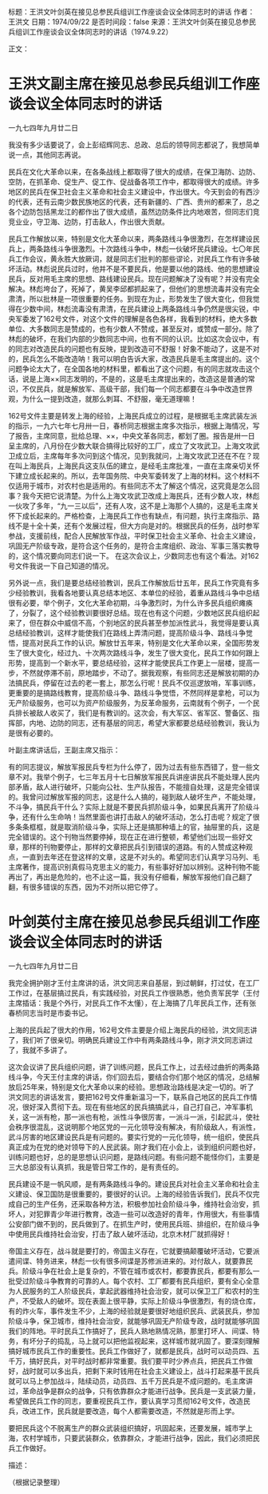 标题：王洪文叶剑英在接见总参民兵组训工作座谈会议全体同志时的讲话
作者：王洪文
日期：1974/09/22
是否时间段：false
来源：王洪文叶剑英在接见总参民兵组训工作座谈会议全体同志时的讲话（1974.9.22）

正文：

# 王洪文副主席在接见总参民兵组训工作座谈会议全体同志时的讲话

一九七四年九月廿二日

我没有多少话要说了，会上彭绍辉同志、总政、总后的领导同志都说了，我想简单说一点，其他同志再说。

民兵在文化大革命以来，在各条战线上都取得了很大的成绩，在保卫海防、边防、空防，在抓革命、促生产、促工作、促战备各项工作中，都取得很大的成绩。许多地区的民兵在保卫社会主义革命和社会主义建设中，作出很大。今天到会的有西沙的代表，还有云南少数民族地区的代表，还有新疆的、广西、贵州的都来了，总之各个边防包括黑龙江的都作出了很大成绩，虽然边防条件比内地艰苦，但同志们竞竞业业，守卫海、边防，打击敌人，作出很大贡献。

民兵工作解放以来，特别是文化大革命以来，两条路线斗争很激烈，在怎样建设民兵上，两条路线斗争很激烈。十次路线斗争中，林彪一伙破坏民兵建设。七〇年民兵工作会议，黄永胜大放厥词，就是同志们批判的那些谬论，对民兵工作有许多破坏活动。林彪说民兵过时，他并不是不要民兵，他是要以他的路线、他的思想建设民兵，反对用毛主席的思想、路线建设民兵。现在问题解决了没有呢？并没有完全解决。林彪垮台了，死掉了，黄吴李邱都抓起来了，但他们的思想流毒并没有完全肃清，所以批林是一项很重要的任务。到现在为止，形势发生了很大变化，但我觉得在少数中间，林彪流毒没有肃清，在民兵建设上两条路线斗争仍然是很尖锐，中央军委发了162号文件，对这个文件的理解是各色各样，我看到的材料，绝大多数单位、大多数同志是赞成的，也有少数人不赞成，甚至反对，或赞成一部分。除了林彪的破坏，在我们内部的少数同志中间，也有不同的认识。比如这次会议中，有的同志对改造民兵的问题也有反映，提到改造可不舒服！好象不能动了，这是不对的，民兵怎么不能改造呐！我可以明白告诉大家，改造民兵是毛主席提出的。这个问题争论太大了，在全国各地的材料里，都看出了这个问题，有的同志就攻击这个话，说是上海××同志发明的，不是的，这是毛主席提出来的，改造这是普通的常识，不仅民兵，就是解放军、高级干部，我们每一个同志都要在斗争中改造世界观，为什么一提到改造，就那么刺耳、不舒服，毫无道理嘛！

162号文件主要是转发上海的经验，上海民兵成立的过程，是根据毛主席武装左派的指示，一九六七年七月卅一日，春桥同志根据主席多次指示，根据上海情况，写了报告，主席同意，批给总理、××，中央文革各同志，都划了圈。报告是卅一日呈主席的，八月份在少数大联合搞得比较好的工厂，成立了文攻武卫。上海文攻武卫成立后，主席每年多次问到这个情况，见到我就问，上海文攻武卫还在不在？现在叫上海民兵，上海民兵这支队伍的建立，是经毛主席批准，一直在主席亲切关怀下建立成长起来的。所以，去年国务院、中央军委转发了上海的材料。这个材料不仅适用于城市，对农村也是适用的。有些同志不太了解这个情况，这究竟是怎么回事？我今天把它说清楚。为什么上海文攻武卫改成上海民兵，还有少数人攻，林彪一伙攻了多年，“九一三以后”，还有人攻，这不是上海那个人搞的，这是毛主席关怀下成长起来的。严格检查，上海民兵工作也有缺点，有问题，执行主席指示、路线不是十全十美，还有个发展过程，但大方向是对的。根据民兵的任务，战时参军参战，支援前线，配合人民解放军作战，平时保卫社会主义革命、社会主义建设，巩固无产阶级专政，是符合这个任务的，是符合主席组织、政治、军事三落实教导的，这个情况要向同志们说一下。 在这次会议上，少数同志也有这个看法。对162号文件我说一下自己知道的情况。

另外说一点，我们是要总结经验教训，民兵工作解放后廿五年，民兵工作究竟有多少经验教训，我看各地要认真总结本地区、本单位的经验，着重从路线斗争中总结很有必要，举个例子，文化大革命初期，斗争激烈时，为什么许多民兵组织瘫痪了，分裂了，这个经验教训要很好总结。现在也有这个问题，少数地区民兵组织起来了，但在群众中威信不高，个别地区的民兵甚至参加派性武斗，我觉得是要认真总结经验教训，这样才能使我们在路线上弄清问题，提高阶级斗争、路线斗争觉悟，提高对民兵工作的认识。解放廿五年来，特别是文化大革命以来，全国形势发生了很大变化，经过九、十次两次路线斗争，发生了很大变化，民兵工作如何跟上形势，提高到一个新水平，要总结经验，这样才能使民兵工作更上一层楼，提高一步，不然就停滞不前，原地踏步，不动了。据我观察，有些同志还是解放初期的办法搞民兵，停留在过去的老一套上，那怎么行呢！民兵不仅巡逻放哨，军事训练，更重要的是搞路线教育，提高阶级斗争、路线斗争觉悟，不然同样是拿枪，可以为无产阶级服务，也可以为资产阶级服务，为反革命服务，云南就有个例子，一个民兵排长被敌人收买了，我们是有教训的。这次会，有大军区、省军区、警备区、指挥部，内地、边防的同志，还有基层的同志，希望大家都要总结经验教训，我认为是很有必要的。

叶副主席讲话后，王副主席又指示：

有的同志提议，解放军报民兵专栏为什么停了，因为过去有些东西错了，登一些文章不对。我举个例子，七三年五月十七日解放军报民兵讲座讲民兵不能处理人民内部矛盾，敌人进行破坏，只能向公社、生产队报告，不能擅自处理，这是完全错误的。我曾问过解放军报的同志，这是什么人搞的，碰到敌人破坏生产，不能处理，不斗争，搞民兵干什么？实际上就是不要民兵抓阶级斗争，如果民兵离开了阶级斗争，还有什么生命呐！当然里面也讲打击敌人的破坏活动，怎么打击呢？规定了很多条条框框，就是取消阶级斗争，实际上还是搞那种墙上的官，抽屉里的兵，这是完全错误的。这个刊物当然要停掉，现在正在进行整顿，希望他们出现一些好文章，那样的刊物要停止，那样的文章把民兵引到错误的道路。有的人赞成这种观点，一直到去年还在登这样的文章，这是不对头的。希望同志们认真学习马列、毛主席著作，提高识别真假马克思主义的能力，有些事好好加以辨别。这种刊物不能再出了，再出是危险的，也不止这一篇，我没有仔细看，解放军报他们自己翻了翻，有很多错误的东西，因为不对所以把它停了。

# 叶剑英付主席在接见总参民兵组训工作座谈会议全体同志时的讲话

一九七四年九月廿二日

我完全拥护刚才王付主席讲的话，洪文同志来自基层，到过朝鲜，打过仗，在工厂工作过，在基层搞过民兵，有实践经验，对民兵工作很熟悉，他负责军民学（王付主席插话：我是个外行，对民兵工作不太懂），在上海搞了几年民兵工作，还有张春桥同志当时是市委书记。

上海的民兵起了很大的作用，162号文件主要是介绍上海民兵的经验，洪文同志讲了，我们听了很亲切。明确民兵建设工作中有两条路线斗争，刚才洪文同志讲过了，我就不多讲了。

这次会议讲了民兵组织问题，讲了训练问题，民兵工作上，过去经过曲折的两条路线斗争，今天王付主席的讲话，你们回去后，要结合你们那个地区的情况，总结解放后25年来，特别是文化大革命以来的经验。思想政治路线是决定一切的。听了洪文同志的讲话发言，要把162号文件重新温习一下，联系自己地区的民兵工作情况，很好深入贯彻下去。现在有些地区的民兵搞搞武斗，自己打自己，冲军事机关，这一派有枪，那一派也有枪，派性斗争很厉害，一派斗一派，引起武斗，使社会秩序很混乱，这说明那个地区党的一元化领导没有解决，有阶级敌人，有派性，武斗厉害的地区建设民兵是有问题的。要实行党的一元化领导，统一组织，使民兵真正成为在党的绝对领导下的人民武装。刚才我们在小会上，谈到组织问题也好，训练问题也好，总的是思想认识问题，是路线问题。有些问题不能怪你们，主要是三大总部没有认真抓，我是管日常工作的，是有责任的。

民兵建设不是一帆风顺，是有两条路线斗争的。建设民兵对社会主义革命和社会主义建设、保卫国防是很重要的，要很好的认识。上海的经验告诉我们，民兵不仅完成自己的生产任务，还采取各种方法，积极参加社会阶级斗争，维持社会治安，抓坏人，对犯罪青少年进行教育，改造一些可以改造好的青年，作用很大，有些事情公安部门做不到的，民兵做到了。在抓生产时，使用民兵班、排组织，在阶级斗争中使用民兵维持社会治安，打击了敌人破坏活动，北京木材厂就抓得好！

帝国主义存在，战斗就是要打的，帝国主义存在，它就要搞颠覆破坏活动，它要派遣间谍、特务进来，林彪一伙有很多间谍是苏修派进来的。对付敌人，就要靠民兵。阶级斗争在社会上是复杂的，不管在城市或农村，都要靠民兵，都要有那么一批受过阶级斗争教育的可靠的人。每个农村、工厂都要有民兵组织，要有全心全意为人民服务的工人阶级民兵，拿起武器维持社会治安，就可以保卫工厂和农村的生产，不受敌人的破坏。现在表面上很平静，实际上阶级斗争很激烈，有的烧仓库，有的炸火车，事件发生不少，上海的经验就是要很好地组织民兵、武装民兵，参加阶级斗争，保卫城市，维持社会治安，就能够巩固无产阶级专政，战时就能够巩固我们的阵地。平时民兵工作搞好了，民兵人熟地熟情况熟，那里打坏人、间谍、特务，有坏分子的捣乱，马上就可以把他监视起来，这样城市就巩固了。要深刻理解搞好城市民兵工作的重要性。民兵工作做好了，就都是民兵，战时可以动员四、五千万，搞好民兵，对平时战时都非常重要。我们要平时少养点兵，把民兵工作做好，战时就可以多出兵，把剩下来时钱用在社会主义建设上，战斗打起来基干民兵就可以马上参加战斗，陆续动员，动员四、五千万民兵是不成问题的。毛主席讲过，革命战争是群众的战争，只有依靠群众才能进行战争。民兵是一支武装力量，希望做民兵工作的同志，要重视民兵工作，要认真学习贯彻162号文件，改造民兵，改进工作，民兵就是要改造，每个人都需要改造，不然就是形而上学。

要把民兵这个不脱离生产的群众武装组织搞好，巩固起来，还要发展，城市学上海，农村学城市，只要武装群众，依靠群众，才能进行战争，因此，我们必须把民兵工作做好。

描述：

（根据记录整理）


